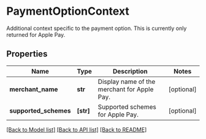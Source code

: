 # PaymentOptionContext

Additional context specific to the payment option. This is currently only returned for Apple Pay.

## Properties
Name | Type | Description | Notes
------------ | ------------- | ------------- | -------------
**merchant_name** | **str** | Display name of the merchant for Apple Pay. | [optional] 
**supported_schemes** | **[str]** | Supported schemes for Apple Pay. | [optional] 

[[Back to Model list]](../README.md#documentation-for-models) [[Back to API list]](../README.md#documentation-for-api-endpoints) [[Back to README]](../README.md)


